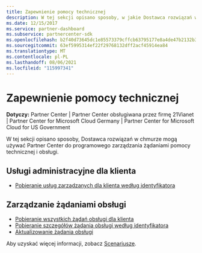 ```yaml
---
title: Zapewnienie pomocy technicznej
description: W tej sekcji opisano sposoby, w jakie Dostawca rozwiązań w chmurze mogą używać usługi Partner Center do programowego zarządzania żądaniami pomocy technicznej i obsługi.
ms.date: 12/15/2017
ms.service: partner-dashboard
ms.subservice: partnercenter-sdk
ms.openlocfilehash: b2f40d73645dc1e85573379cffcb63795177e8a4de47b2132b3b6fd6ce1a770c
ms.sourcegitcommit: 63ef5995314ef22f29768132dff2acf45914ea84
ms.translationtype: MT
ms.contentlocale: pl-PL
ms.lasthandoff: 08/06/2021
ms.locfileid: "115997341"
---
```

# <a name="provide-support"></a>Zapewnienie pomocy technicznej

**Dotyczy:** Partner Center | Partner Center obsługiwana przez firmę 21Vianet | Partner Center for Microsoft Cloud Germany | Partner Center for Microsoft Cloud for US Government

W tej sekcji opisano sposoby, Dostawca rozwiązań w chmurze mogą używać Partner Center do programowego zarządzania żądaniami pomocy technicznej i obsługi.

## <a name="admin-services-for-a-customer"></a>Usługi administracyjne dla klienta

- [Pobieranie usług zarządzanych dla klienta według identyfikatora](get-the-managed-services-for-a-customer-by-id.md)

## <a name="manage-service-requests"></a>Zarządzanie żądaniami obsługi

- [Pobieranie wszystkich żądań obsługi dla klienta](get-all-service-requests-for-a-customer.md)
- [Pobieranie szczegółów żądania obsługi według identyfikatora](get-service-request-details-by-id.md)
- [Aktualizowanie żądania obsługi](update-a-service-request.md)

Aby uzyskać więcej informacji, zobacz [Scenariusze](scenarios.md).
